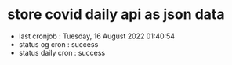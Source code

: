 # store covid daily api as json data

- last cronjob : Tuesday, 16 August 2022 01:40:54
- status og cron : success
- status daily cron : success
      
      